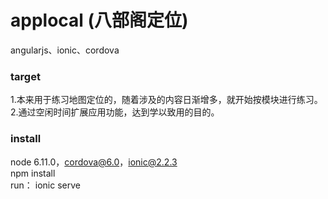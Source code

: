 # applocal (八部阁定位)
angularjs、ionic、cordova
### target
  1.本来用于练习地图定位的，随着涉及的内容日渐增多，就开始按模块进行练习。<br/>
  2.通过空闲时间扩展应用功能，达到学以致用的目的。
  
### install
  node 6.11.0，cordova@6.0，ionic@2.2.3 <br>
  npm install <br>
  run： ionic serve
  
  
